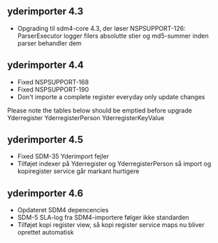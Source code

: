 ## yderimporter 4.3
*  Opgrading til sdm4-core 4.3, der løser
   NSPSUPPORT-126: ParserExecutor logger filers absolutte stier og md5-summer inden parser behandler dem

## yderimporter 4.4
* Fixed NSPSUPPORT-168
* Fixed NSPSUPPORT-190
* Don't importe a complete register everyday only update changes

Please note the tables below should be emptied before upgrade
Yderregister
YderregisterPerson
YderregisterKeyValue

## yderimporter 4.5
* Fixed SDM-35 Yderimport fejler
* Tilføjet indexer på Yderregister og YderregisterPerson så import og kopiregister service går markant hurtigere

## yderimporter 4.6
*  Opdateret SDM4 depencencies
*  SDM-5 SLA-log fra SDM4-importere følger ikke standarden
*  Tilføjet kopi register view, så kopi register service maps nu bliver oprettet automatisk
